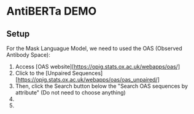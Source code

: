 # AntiBERTa DEMO

## Setup 
For the Mask Languague Model, we need to used the OAS (Observed Antibody Space): 
1. Access [OAS website][https://opig.stats.ox.ac.uk/webapps/oas/]
2. Click to the [Unpaired Sequences][https://opig.stats.ox.ac.uk/webapps/oas/oas_unpaired/]
3. Then, click the Search button below the "Search OAS sequences by attribute" (Do not need to choose anything)
4. 
5.  
